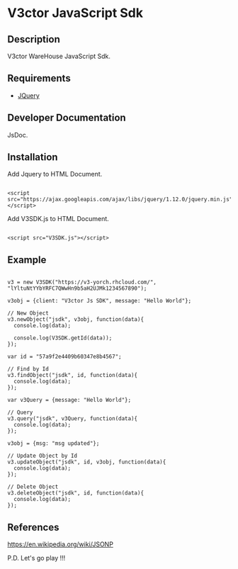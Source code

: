 # V3ctor JavaScript Sdk #

## Description ##
V3ctor WareHouse JavaScript Sdk.

## Requirements ##
* [JQuery](https://jquery.com/)

## Developer Documentation ##
JsDoc.

## Installation ##
Add Jquery to HTML Document.

~~~

<script src="https://ajax.googleapis.com/ajax/libs/jquery/1.12.0/jquery.min.js"></script>

~~~

Add V3SDK.js to HTML Document.

~~~

<script src="V3SDK.js"></script>

~~~

## Example ##
~~~

v3 = new V3SDK("https://v3-yorch.rhcloud.com/", "lYltuNtYYbYRFC7QWwHn9b5aH2UJMk1234567890");

v3obj = {client: "V3ctor Js SDK", message: "Hello World"};

// New Object
v3.newObject("jsdk", v3obj, function(data){
  console.log(data);
  
  console.log(V3SDK.getId(data));
});

var id = "57a9f2e4409b60347e8b4567";

// Find by Id
v3.findObject("jsdk", id, function(data){
  console.log(data);
});

var v3Query = {message: "Hello World"};

// Query
v3.query("jsdk", v3Query, function(data){
  console.log(data);
});

v3obj = {msg: "msg updated"};

// Update Object by Id
v3.updateObject("jsdk", id, v3obj, function(data){
  console.log(data);
});

// Delete Object
v3.deleteObject("jsdk", id, function(data){
  console.log(data);
});

~~~

## References ##
https://en.wikipedia.org/wiki/JSONP

P.D. Let's go play !!!







